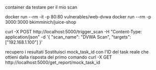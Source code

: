 container da testare per il mio scan

docker run --rm -it -p 80:80 vulnerables/web-dvwa
docker run --rm -p 3000:3000 bkimminich/juice-shop

curl -X POST http://localhost:5000/trigger_scan -H "Content-Type: application/json" -d '{
  "scan_name": "DVWA Scan",
  "targets": ["192.168.1.100"]
}'

recupero i resultati
Sostituisci mock_task_id con l'ID del task reale che ottieni dalla risposta del primo comando
curl -X GET http://localhost:5000/get_report/mock_task_id
